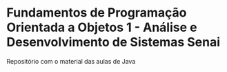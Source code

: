 # Fundamentos de Programação Orientada a Objetos 1 - Análise e Desenvolvimento de Sistemas Senai
Repositório com o material das aulas de Java
